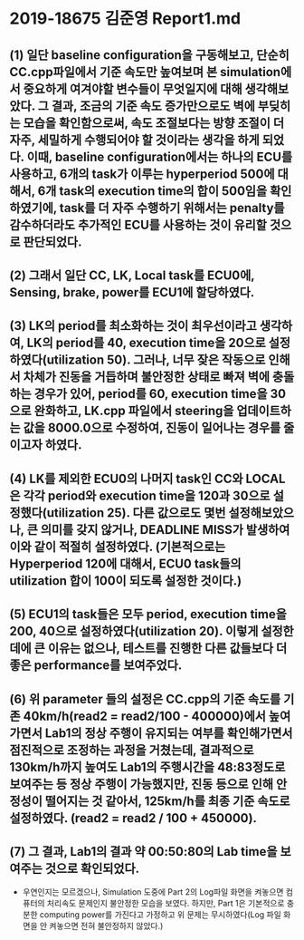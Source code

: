 # 2019-18675 김준영 Report1.md

## (1) 일단 baseline configuration을 구동해보고, 단순히 CC.cpp파일에서 기준 속도만 높여보며 본 simulation에서 중요하게 여겨야할 변수들이 무엇일지에 대해 생각해보았다. 그 결과, 조금의 기준 속도 증가만으로도 벽에 부딪히는 모습을 확인함으로써, 속도 조절보다는 방향 조절이 더 자주, 세밀하게 수행되어야 할 것이라는 생각을 하게 되었다. 이때, baseline configuration에서는 하나의 ECU를 사용하고, 6개의 task가 이루는 hyperperiod 500에 대해서, 6개 task의 execution time의 합이 500임을 확인하였기에, task를 더 자주 수행하기 위해서는 penalty를 감수하더라도 추가적인 ECU를 사용하는 것이 유리할 것으로 판단되었다.

## (2) 그래서 일단 CC, LK, Local task를 ECU0에, Sensing, brake, power를 ECU1에 할당하였다.

## (3) LK의 period를 최소화하는 것이 최우선이라고 생각하여, LK의 period를 40, execution time을 20으로 설정하였다(utilization 50). 그러나, 너무 잦은 작동으로 인해서 차체가 진동을 거듭하며 불안정한 상태로 빠져 벽에 충돌하는 경우가 있어, period를 60, execution time을 30으로 완화하고, LK.cpp 파일에서 steering을 업데이트하는 값을 8000.0으로 수정하여, 진동이 일어나는 경우를 줄이고자 하였다.

## (4) LK를 제외한 ECU0의 나머지 task인 CC와 LOCAL은 각각 period와 execution time을 120과 30으로 설정했다(utilization 25). 다른 값으로도 몇번 설정해보았으나, 큰 의미를 갖지 않거나, DEADLINE MISS가 발생하여 이와 같이 적절히 설정하였다. (기본적으로는 Hyperperiod 120에 대해서, ECU0 task들의 utilization 합이 100이 되도록 설정한 것이다.) 

## (5) ECU1의 task들은 모두 period, execution time을 200, 40으로 설정하였다(utilization 20). 이렇게 설정한 데에 큰 이유는 없으나, 테스트를 진행한 다른 값들보다 더 좋은 performance를 보여주었다.

## (6) 위 parameter 들의 설정은 CC.cpp의 기준 속도를 기존 40km/h(read2 = read2/100 - 400000)에서 높여가면서 Lab1의 정상 주행이 유지되는 여부를 확인해가면서 점진적으로 조정하는 과정을 거쳤는데, 결과적으로 130km/h까지 높여도 Lab1의 주행시간을 48:83정도로 보여주는 등 정상 주행이 가능했지만, 진동 등으로 인해 안정성이 떨어지는 것 같아서, 125km/h를 최종 기준 속도로 설정하였다. (read2 = read2 / 100 + 450000).

## (7) 그 결과, Lab1의 결과 약 00:50:80의 Lab time을 보여주는 것으로 확인되었다.
 * 우연인지는 모르겠으나, Simulation 도중에 Part 2의 Log파일 화면을 켜놓으면 컴퓨터의 처리속도 문제인지 불안정한 모습을 보였다. 하지만, Part 1은 기본적으로 충분한 computing power를 가진다고 가정하고 위 문제는 무시하였다(Log 파일 화면을 안 켜놓으면 전혀 불안정하지 않았다.)